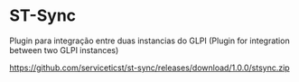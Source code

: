 # ST-Sync
Plugin para integração entre duas instancias do GLPI (Plugin for integration between two GLPI instances)

https://github.com/serviceticst/st-sync/releases/download/1.0.0/stsync.zip
